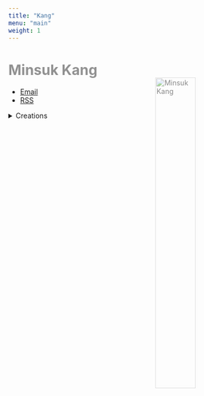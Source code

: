 ```yaml
---
title: "Kang"
menu: "main"
weight: 1
---
```

<style>
img{
opacity:0.5;
float: right;
width: 40%;
margin: 0 0.5em;
margin-top: -20px;
}

@media (max-width: 768px) {
  img {
    float: none;
    width: 60%;
    margin: 0;
  }
}

img:hover{
opacity:1;
transition: 1s ease;
}

h1 {
    color: #919191;
    transition: 1s ease;
}
</style>

# Minsuk Kang

![Minsuk Kang](https://bear-images.sfo2.cdn.digitaloceanspaces.com/jagunbae/kakaotalk_photo_2024-10-22-17-40-36-003.webp "Minsuk Kang Profile Picture")

- [Email](https://letterbird.co/kang)
- [RSS](https://kangminsuk.com/blog/index.xml)

<details>
<summary>Creations</summary>
<ul>
<li><a href="https://en.jagunbae.com">Jagunbae</a></li>
<li><a href="https://kangminsuk.com/tags/stories/">Short stories</a></li>
<li><a href="https://us.jagunbae.com">Kang and Ko's Photo Diary</a></li>
<li><a href="https://kangminsuk.com/interview/">(A Bit Serious) Parent Interview</a></li>
<li><a href="https://kangminsuk.com/conversation/">(A Bit Serious) Question Generator</a></li>
<li><a href="https://kangminsuk.com/mal/">Mal-muh-lee</a></li>
<li><a href="https://reviews.cheesylazy.com/">Sandwich shop</a> (closed)</li>
</ul>
</details>

